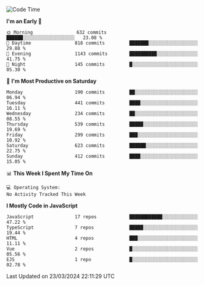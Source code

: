 <!--START_SECTION:waka-->
![Code Time](http://img.shields.io/badge/Code%20Time-3%2C180%20hrs%2054%20mins-blue)

**I'm an Early 🐤** 

```text
🌞 Morning                632 commits         ██████░░░░░░░░░░░░░░░░░░░   23.08 % 
🌆 Daytime                818 commits         ███████░░░░░░░░░░░░░░░░░░   29.88 % 
🌃 Evening                1143 commits        ██████████░░░░░░░░░░░░░░░   41.75 % 
🌙 Night                  145 commits         █░░░░░░░░░░░░░░░░░░░░░░░░   05.30 % 
```
📅 **I'm Most Productive on Saturday** 

```text
Monday                   190 commits         ██░░░░░░░░░░░░░░░░░░░░░░░   06.94 % 
Tuesday                  441 commits         ████░░░░░░░░░░░░░░░░░░░░░   16.11 % 
Wednesday                234 commits         ██░░░░░░░░░░░░░░░░░░░░░░░   08.55 % 
Thursday                 539 commits         █████░░░░░░░░░░░░░░░░░░░░   19.69 % 
Friday                   299 commits         ███░░░░░░░░░░░░░░░░░░░░░░   10.92 % 
Saturday                 623 commits         ██████░░░░░░░░░░░░░░░░░░░   22.75 % 
Sunday                   412 commits         ████░░░░░░░░░░░░░░░░░░░░░   15.05 % 
```


📊 **This Week I Spent My Time On** 

```text
💻 Operating System: 
No Activity Tracked This Week
```

**I Mostly Code in JavaScript** 

```text
JavaScript               17 repos            ████████████░░░░░░░░░░░░░   47.22 % 
TypeScript               7 repos             █████░░░░░░░░░░░░░░░░░░░░   19.44 % 
HTML                     4 repos             ███░░░░░░░░░░░░░░░░░░░░░░   11.11 % 
Vue                      2 repos             █░░░░░░░░░░░░░░░░░░░░░░░░   05.56 % 
EJS                      1 repo              █░░░░░░░░░░░░░░░░░░░░░░░░   02.78 % 
```




 Last Updated on 23/03/2024 22:11:29 UTC
<!--END_SECTION:waka-->

<!--
**likaiqiang/likaiqiang** is a ✨ _special_ ✨ repository because its `README.md` (this file) appears on your GitHub profile.

Here are some ideas to get you started:

- 🔭 I’m currently working on ...
- 🌱 I’m currently learning ...
- 👯 I’m looking to collaborate on ...
- 🤔 I’m looking for help with ...
- 💬 Ask me about ...
- 📫 How to reach me: ...
- 😄 Pronouns: ...
- ⚡ Fun fact: ...
-->
